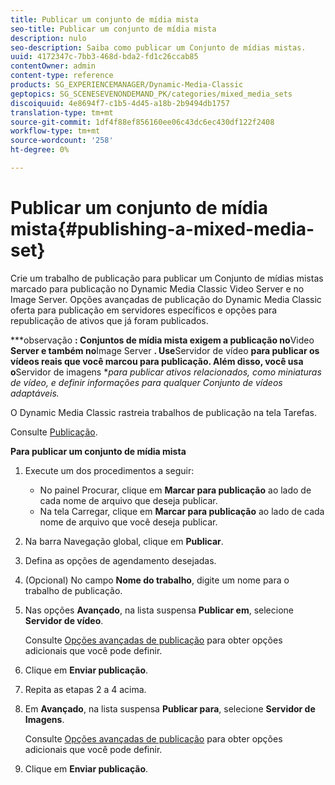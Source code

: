 ```yaml
---
title: Publicar um conjunto de mídia mista
seo-title: Publicar um conjunto de mídia mista
description: nulo
seo-description: Saiba como publicar um Conjunto de mídias mistas.
uuid: 4172347c-7bb3-468d-bda2-fd1c26ccab85
contentOwner: admin
content-type: reference
products: SG_EXPERIENCEMANAGER/Dynamic-Media-Classic
geptopics: SG_SCENESEVENONDEMAND_PK/categories/mixed_media_sets
discoiquuid: 4e8694f7-c1b5-4d45-a18b-2b9494db1757
translation-type: tm+mt
source-git-commit: 1df4f88ef856160ee06c43dc6ec430df122f2408
workflow-type: tm+mt
source-wordcount: '258'
ht-degree: 0%

---
```



# Publicar um conjunto de mídia mista{#publishing-a-mixed-media-set}

Crie um trabalho de publicação para publicar um Conjunto de mídias mistas marcado para publicação no Dynamic Media Classic Video Server e no Image Server. Opções avançadas de publicação do Dynamic Media Classic oferta para publicação em servidores específicos e opções para republicação de ativos que já foram publicados.

***observação **: Conjuntos de mídia mista exigem a publicação no**Video **Server e também no**Image Server **. Use**Servidor de vídeo **para publicar os vídeos reais que você marcou para publicação. Além disso, você usa o**Servidor de imagens **para publicar ativos relacionados, como miniaturas de vídeo, e definir informações para qualquer Conjunto de vídeos adaptáveis.*

O Dynamic Media Classic rastreia trabalhos de publicação na tela Tarefas.

Consulte [Publicação](publishing-files.md#publishing_files).

<!-- 

Comment Type: remark
Last Modified By: unknown unknown 
Last Modified Date: 

<p>RB: Updated the following steps as per Cynthia email, 11/9/2012, added 11/12/2012</p>

 -->

**Para publicar um conjunto de mídia mista**

1. Execute um dos procedimentos a seguir:

   * No painel Procurar, clique em **Marcar para publicação** ao lado de cada nome de arquivo que deseja publicar.
   * Na tela Carregar, clique em **Marcar para publicação** ao lado de cada nome de arquivo que você deseja publicar.

1. Na barra Navegação global, clique em **Publicar**.
1. Defina as opções de agendamento desejadas.
1. (Opcional) No campo **Nome do trabalho**, digite um nome para o trabalho de publicação.
1. Nas opções **Avançado**, na lista suspensa **Publicar em**, selecione **Servidor de vídeo**.

   Consulte [Opções avançadas de publicação](publishing-files.md#advanced_publish_options) para obter opções adicionais que você pode definir.

1. Clique em **Enviar publicação**.
1. Repita as etapas 2 a 4 acima.
1. Em **Avançado**, na lista suspensa **Publicar para**, selecione **Servidor de Imagens**.

   Consulte [Opções avançadas de publicação](publishing-files.md#advanced_publish_options) para obter opções adicionais que você pode definir.

1. Clique em **Enviar publicação**.

